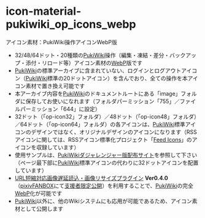 # icon-material-pukiwiki_op_icons_webp

アイコン素材：PukiWiki操作アイコンWebP版

- 32/48/64ドット・20種類の[PukiWiki](https://ja.wikipedia.org/wiki/PukiWiki)操作（編集・凍結・差分・バックアップ・添付・リロード等）アイコン素材の[WebP](https://ja.wikipedia.org/wiki/WebP)版です
- [PukiWiki](https://ja.wikipedia.org/wiki/PukiWiki)の標準アーカイブに含まれていない、ログインとログアウトアイコン（[PukiWiki](https://ja.wikipedia.org/wiki/PukiWiki)標準の20ドットアイコン）を含んでおり、全ての操作を本アイコン素材で置き換え可能です
- 本アーカイブ内容を[PukiWiki](https://ja.wikipedia.org/wiki/PukiWiki)のドキュメントルートにある「image」フォルダに保存してお使いになれます（フォルダパーミッション「755」／ファイルパーミッション「644」に設定）
- 32ドット（「op-icon32」フォルダ）／48ドット（「op-icon48」フォルダ）／64ドット（「op-icon64」フォルダ）の各アイコンは、[PukiWiki](https://ja.wikipedia.org/wiki/PukiWiki)標準アイコンのデザインではなく、オリジナルデザインのアイコンになります（RSSアイコンに関しては、RSSアイコン標準化プロジェクト「[Feed Icons](http://feedicons.com/)」のアイコンを収録しています）
- 使用サンプルは、[PukiWikiダジャレンジャー版配布サイト](https://pukiwiki.dajya-ranger.com)を参照して下さい（ページ最下部に[PukiWiki](https://ja.wikipedia.org/wiki/PukiWiki)標準アイコンの代わりに32ドットアイコンを配置しています）
- [URL短縮対応画像遅延読込・画像リサイズプラグイン](https://dajya-ranger.com/sdm_downloads/shorturl-lazy-resize-image-plugin-for-supporter/) **Ver0.4.0**（[pixivFANBOX](https://dajya-ranger.fanbox.cc)にて[支援者限定公開](https://dajya-ranger.fanbox.cc/posts/1947348)）を利用することで、[PukiWiki](https://ja.wikipedia.org/wiki/PukiWiki)の完全[WebP](https://ja.wikipedia.org/wiki/WebP)化が可能です
- [PukiWiki](https://ja.wikipedia.org/wiki/PukiWiki)以外に、他のWikiシステムにも応用が可能であるため、アイコン素材として公開します
